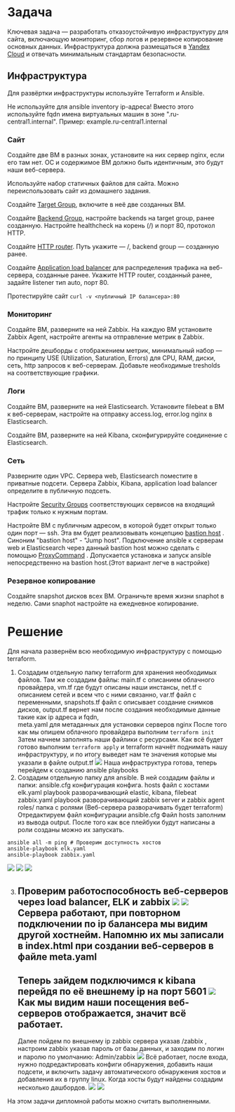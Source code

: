 # Задача

Ключевая задача — разработать отказоустойчивую инфраструктуру для сайта, включающую мониторинг, сбор логов и резервное копирование основных данных. Инфраструктура должна размещаться в [Yandex Cloud](https://cloud.yandex.com/) и отвечать минимальным стандартам безопасности.

## Инфраструктура

Для развёртки инфраструктуры используйте Terraform и Ansible.

Не используйте для ansible inventory ip-адреса! Вместо этого используйте fqdn имена виртуальных машин в зоне ".ru-central1.internal". Пример: example.ru-central1.internal

### Сайт

Создайте две ВМ в разных зонах, установите на них сервер nginx, если его там нет. ОС и содержимое ВМ должно быть идентичным, это будут наши веб-сервера.

Используйте набор статичных файлов для сайта. Можно переиспользовать сайт из домашнего задания.

Создайте [Target Group](https://cloud.yandex.com/docs/application-load-balancer/concepts/target-group), включите в неё две созданных ВМ.

Создайте [Backend Group](https://cloud.yandex.com/docs/application-load-balancer/concepts/backend-group), настройте backends на target group, ранее созданную. Настройте healthcheck на корень (/) и порт 80, протокол HTTP.

Создайте [HTTP router](https://cloud.yandex.com/docs/application-load-balancer/concepts/http-router). Путь укажите — /, backend group — созданную ранее.

Создайте [Application load balancer](https://cloud.yandex.com/en/docs/application-load-balancer/) для распределения трафика на веб-сервера, созданные ранее. Укажите HTTP router, созданный ранее, задайте listener тип auto, порт 80.

Протестируйте сайт `curl -v <публичный IP балансера>:80`

### [](https://github.com/netology-code/sys-diplom/tree/diplom-zabbix#%D0%BC%D0%BE%D0%BD%D0%B8%D1%82%D0%BE%D1%80%D0%B8%D0%BD%D0%B3)Мониторинг

Создайте ВМ, разверните на ней Zabbix. На каждую ВМ установите Zabbix Agent, настройте агенты на отправление метрик в Zabbix.

Настройте дешборды с отображением метрик, минимальный набор — по принципу USE (Utilization, Saturation, Errors) для CPU, RAM, диски, сеть, http запросов к веб-серверам. Добавьте необходимые tresholds на соответствующие графики.

### [](https://github.com/netology-code/sys-diplom/tree/diplom-zabbix#%D0%BB%D0%BE%D0%B3%D0%B8)Логи

Cоздайте ВМ, разверните на ней Elasticsearch. Установите filebeat в ВМ к веб-серверам, настройте на отправку access.log, error.log nginx в Elasticsearch.

Создайте ВМ, разверните на ней Kibana, сконфигурируйте соединение с Elasticsearch.

### [](https://github.com/netology-code/sys-diplom/tree/diplom-zabbix#%D1%81%D0%B5%D1%82%D1%8C)Сеть

Разверните один VPC. Сервера web, Elasticsearch поместите в приватные подсети. Сервера Zabbix, Kibana, application load balancer определите в публичную подсеть.

Настройте [Security Groups](https://cloud.yandex.com/docs/vpc/concepts/security-groups) соответствующих сервисов на входящий трафик только к нужным портам.

Настройте ВМ с публичным адресом, в которой будет открыт только один порт — ssh. Эта вм будет реализовывать концепцию [bastion host](https://cloud.yandex.ru/docs/tutorials/routing/bastion) . Синоним "bastion host" - "Jump host". Подключение ansible к серверам web и Elasticsearch через данный bastion host можно сделать с помощью [ProxyCommand](https://docs.ansible.com/ansible/latest/network/user_guide/network_debug_troubleshooting.html#network-delegate-to-vs-proxycommand) . Допускается установка и запуск ansible непосредственно на bastion host.(Этот вариант легче в настройке)

### [](https://github.com/netology-code/sys-diplom/tree/diplom-zabbix#%D1%80%D0%B5%D0%B7%D0%B5%D1%80%D0%B2%D0%BD%D0%BE%D0%B5-%D0%BA%D0%BE%D0%BF%D0%B8%D1%80%D0%BE%D0%B2%D0%B0%D0%BD%D0%B8%D0%B5)Резервное копирование

Создайте snapshot дисков всех ВМ. Ограничьте время жизни snaphot в неделю. Сами snaphot настройте на ежедневное копирование.

# Решение

Для начала развернём всю необходимую инфраструктуру с помощью terraform.
1. Создадим отдельную папку terraform для хранения необходимых файлов. Там же создадим файлы: 
	main.tf с описанием облачного провайдера,
	vm.tf где будут описаны наши инстансы,
	net.tf с описанием сетей и всем что с ними связанно,
	var.tf файл с переменными,
	snapshots.tf файл с описывает создание снимков дисков,
	output.tf вернет нам после создания необходимые данные такие как ip адреса и fqdn,\
	meta.yaml для метаданных для установки серверов nginx
После того как мы опишем облачного провайдера выполним `terraform init`
Затем начнем заполнять наши файлики с ресурсами. Как всё будет готово выполним `terraform apply`  и terraform начнёт поднимать нашу инфраструктуру, и по итогу выведет нам те значения которые мы указали в файле output.tf 
![](attachmants/2023-11-30_17-21-50.png)
Наша инфраструктура готова, теперь перейдем к созданию ansible playbooks
2. Создадим отдельную папку для ansible. В ней создадим файлы и папки:
    ansible.cfg конфигурация конфига.
    hosts файл с хостами
    elk.yaml playbook разворачивающий elastic, kibana, filebeat
    zabbix.yaml playbook разворачивающий zabbix server и zabbix agent
    roles/ папка с ролями 
(Веб-сервера разворачивать будет terraform)
Отредактируем файл конфигурации ansible.cfg
Файл hosts заполним из вывода output.
После того как все плейбуки будут написаны а роли созданы можно их запускать.
```
ansible all -m ping # Проверим доступность хостов
ansible-playbook elk.yaml
ansible-playbook zabbix.yaml
```
![](attachmants/2023-11-29_16-30-01.png)
![](attachmants/2023-11-30_14-06-22.png)
![](attachmants/2023-11-30_14-11-48.png)

3. Проверим работоспособность веб-серверов через load balancer, ELK и zabbix
	![](attachmants/2023-11-30_14-13-20.png)
	![](attachmants/2023-11-30_14-12-59.png)
	Сервера работают, при повторном подключении по ip балансера мы видим другой хостнейм. Напомню их мы записали в index.html при создании веб-серверов в файле meta.yaml
	-
	Теперь зайдем подключимся к kibana перейдя по её внешнему ip на порт 5601
	![](attachmants/2023-11-30_14-14-28.png)
	Как мы видим наши посещения веб-серверов отображается, значит всё работает.
	-
	Далее пойдем по внешнему ip zabbix сервера указав /zabbix , настроим zabbix указав пароль от базы данных, и заходим по логин и паролю по умолчанию: Admin/zabbix
	![](attachmants/2023-11-30_16-44-44.png)
	Всё работает, после входа, нужно подредактировать конфиги обнаружения, добавить наши подсети, и включить задачу автоматического обнаружения хостов и добавления их в группу linux. Когда хосты будут найдены создадим несколько дашбордов.
	![](attachmants/2023-11-30_16-44-25.png)
	![](attachmants/2023-11-30_16-43-57.png)

На этом задачи дипломной работы можно считать выполненными.


